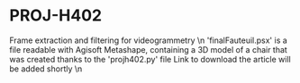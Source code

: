 # PROJ-H402
Frame extraction and filtering for videogrammetry \n
'finalFauteuil.psx' is a file readable with Agisoft Metashape, containing a 3D model of a chair that was created thanks to the 'projh402.py' file
Link to download the article will be added shortly \n
